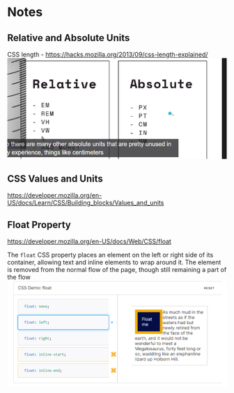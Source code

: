 # Notes
## Relative and Absolute Units
CSS length - https://hacks.mozilla.org/2013/09/css-length-explained/
![Screenshoot](images/units.PNG)
## CSS Values and Units
https://developer.mozilla.org/en-US/docs/Learn/CSS/Building_blocks/Values_and_units
## Float Property
https://developer.mozilla.org/en-US/docs/Web/CSS/float

The `float` CSS property places an element on the left or right side of its container, allowing text and inline elements to wrap around it. The element is removed from the normal flow of the page, though still remaining a part of the flow
![Screenshoot](images/float.PNG)